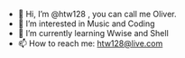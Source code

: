- 👋 Hi, I’m @htw128 , you can call me Oliver.
- 👀 I’m interested in Music and Coding
- 🌱 I’m currently learning Wwise and Shell
- 📫 How to reach me: htw128@live.com

<!---
htw128/htw128 is a ✨ special ✨ repository because its `README.md` (this file) appears on your GitHub profile.
You can click the Preview link to take a look at your changes.
--->
